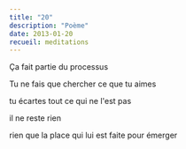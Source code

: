 ```yaml
---
title: "20"
description: "Poème"
date: 2013-01-20
recueil: meditations
---
```


Ça fait partie du processus

Tu ne fais que chercher
ce que tu aimes

tu écartes
tout ce qui ne l'est pas

il ne reste rien

rien que la place qui lui est faite
pour émerger
